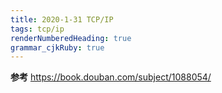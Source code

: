 ```yaml
---
title: 2020-1-31 TCP/IP
tags: tcp/ip
renderNumberedHeading: true
grammar_cjkRuby: true
---
```



**参考**
https://book.douban.com/subject/1088054/